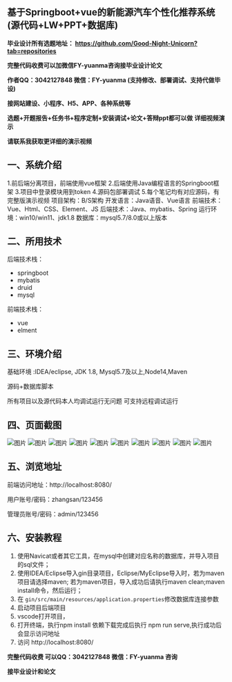 ## 基于Springboot+vue的新能源汽车个性化推荐系统(源代码+LW+PPT+数据库)
**毕业设计所有选题地址： https://github.com/Good-Night-Unicorn?tab=repositories**

**完整代码收费可以加微信FY-yuanma咨询接毕业设计论文**

**作者QQ：3042127848 微信：FY-yuanma (支持修改、部署调试、支持代做毕设)**

**接网站建设、小程序、H5、APP、各种系统等**

**选题+开题报告+任务书+程序定制+安装调试+论文+答辩ppt都可以做**
**详细视频演示**

**请联系我获取更详细的演示视频**

## 一、系统介绍

1.前后端分离项目，前端使用vue框架
2.后端使用Java编程语言的Springboot框架
3.项目中登录模块用到token
4.源码包部署调试
5.每个笔记均有对应源码，有完整版演示视频
项目架构：B/S架构
开发语言：Java语音、Vue语言
前端技术：Vue、Html、CSS、Element、JS
后端技术：Java、mybatis、Spring
运行环境：win10/win11、jdk1.8
数据库：mysql5.7/8.0或以上版本

## 二、所用技术

后端技术栈：

- springboot
- mybatis
- druid
- mysql

前端技术栈：

- vue
- elment



## 三、环境介绍

基础环境 :IDEA/eclipse, JDK 1.8, Mysql5.7及以上,Node14,Maven

源码+数据库脚本

所有项目以及源代码本人均调试运行无问题 可支持远程调试运行

## 四、页面截图
![图片](https://github.com/user-attachments/assets/61fe9573-c84d-4936-93e7-4dd0d049351a)
![图片](https://github.com/user-attachments/assets/0c5894dc-c198-43bc-8672-ce675920154c)
![图片](https://github.com/user-attachments/assets/14eea41b-a8f3-4d55-aee2-c7f94ca1d954)
![图片](https://github.com/user-attachments/assets/3eda1f79-14d8-4f4d-8237-c9998f9c188f)
![图片](https://github.com/user-attachments/assets/2b143b3b-9c5f-4086-8fc7-5118b7f30b91)
![图片](https://github.com/user-attachments/assets/5286a204-7912-4421-8181-451c5a1a1749)
![图片](https://github.com/user-attachments/assets/f14d257c-bce2-4af0-88c5-88710c4d4262)
![图片](https://github.com/user-attachments/assets/b196a918-b3f8-41f0-89a1-630559dc9837)
![图片](https://github.com/user-attachments/assets/67b0e6c5-c18c-407d-b3a1-b28928544c28)
![图片](https://github.com/user-attachments/assets/da5e869a-0931-4f35-9e9c-75e383c7fb04)

## 五、浏览地址

前端访问地址：http://localhost:8080/

用户账号/密码：zhangsan/123456

管理员账号/密码：admin/123456  

## 六、安装教程

1. 使用Navicat或者其它工具，在mysql中创建对应名称的数据库，并导入项目的sql文件；
2. 使用IDEA/Eclipse导入gin目录项目，Eclipse/MyEclipse导入时，若为maven项目请选择maven;
   若为maven项目，导入成功后请执行maven clean;maven install命令，然后运行；
3. 在 `gin/src/main/resources/application.properties`修改数据库连接参数
4. 启动项目后端项目 
5. vscode打开项目，
6. 打开终端，执行npm install 依赖下载完成后执行 npm run serve,执行成功后会显示访问地址
7. 访问  http://localhost:8080/

**完整代码收费  可以QQ：3042127848 微信：FY-yuanma 咨询**

**接毕业设计和论文**
